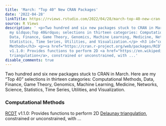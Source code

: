 ```yaml
---
title: 'March: "Top 40" New CRAN Packages'
date: '2022-04-28'
linkTitle: https://rviews.rstudio.com/2022/04/28/march-top-40-new-cran-packages/
source: R Views
description: ' <p>Two hundred and six new packages stuck to CRAN in March. Here are
  my &ldquo;Top 40&rdquo; selections in thirteen categories: Computational Methods,
  Data, Finance, Game Theory, Genomics, Machine Learning, Medicine, Networks, Science,
  Statistics, Time Series, Utilities, and Visualization.</p> <h3 id="computational-methods">Computational
  Methods</h3> <p><a href="https://cran.r-project.org/web/packages/RCDT/index.html">RCDT</a>
  v1.1.0: Provides functions to perform 2D <a href="https://en.wikipedia.org/wiki/Delaunay_triangulation">Delaunay
  triangulation</a>, constrained or unconstrained, with ...'
disable_comments: true
---
```

 <p>Two hundred and six new packages stuck to CRAN in March. Here are my &ldquo;Top 40&rdquo; selections in thirteen categories: Computational Methods, Data, Finance, Game Theory, Genomics, Machine Learning, Medicine, Networks, Science, Statistics, Time Series, Utilities, and Visualization.</p> <h3 id="computational-methods">Computational Methods</h3> <p><a href="https://cran.r-project.org/web/packages/RCDT/index.html">RCDT</a> v1.1.0: Provides functions to perform 2D <a href="https://en.wikipedia.org/wiki/Delaunay_triangulation">Delaunay triangulation</a>, constrained or unconstrained, with ...